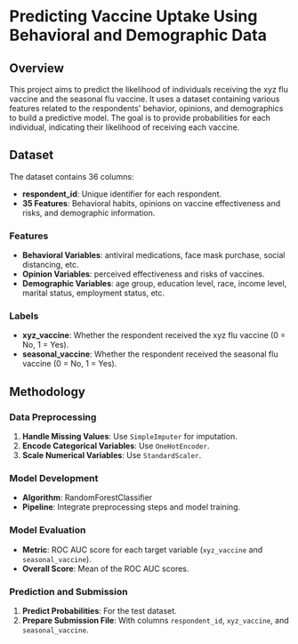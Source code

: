 # Predicting Vaccine Uptake Using Behavioral and Demographic Data

## Overview
This project aims to predict the likelihood of individuals receiving the xyz flu vaccine and the seasonal flu vaccine. It uses a dataset containing various features related to the respondents' behavior, opinions, and demographics to build a predictive model. The goal is to provide probabilities for each individual, indicating their likelihood of receiving each vaccine.

## Dataset
The dataset contains 36 columns:
- **respondent_id**: Unique identifier for each respondent.
- **35 Features**: Behavioral habits, opinions on vaccine effectiveness and risks, and demographic information.

### Features
- **Behavioral Variables**: antiviral medications, face mask purchase, social distancing, etc.
- **Opinion Variables**: perceived effectiveness and risks of vaccines.
- **Demographic Variables**: age group, education level, race, income level, marital status, employment status, etc.

### Labels
- **xyz_vaccine**: Whether the respondent received the xyz flu vaccine (0 = No, 1 = Yes).
- **seasonal_vaccine**: Whether the respondent received the seasonal flu vaccine (0 = No, 1 = Yes).

## Methodology

### Data Preprocessing
1. **Handle Missing Values**: Use `SimpleImputer` for imputation.
2. **Encode Categorical Variables**: Use `OneHotEncoder`.
3. **Scale Numerical Variables**: Use `StandardScaler`.

### Model Development
- **Algorithm**: RandomForestClassifier
- **Pipeline**: Integrate preprocessing steps and model training.

### Model Evaluation
- **Metric**: ROC AUC score for each target variable (`xyz_vaccine` and `seasonal_vaccine`).
- **Overall Score**: Mean of the ROC AUC scores.

### Prediction and Submission
1. **Predict Probabilities**: For the test dataset.
2. **Prepare Submission File**: With columns `respondent_id`, `xyz_vaccine`, and `seasonal_vaccine`.
